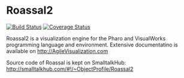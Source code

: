 # Roassal2

[![Build Status](https://travis-ci.org/ObjectProfile/Roassal2.svg?branch=master)](https://travis-ci.org/ObjectProfile/Roassal2)
[![Coverage Status](https://coveralls.io/repos/github/ObjectProfile/Roassal2/badge.svg?branch=master)](https://coveralls.io/github/ObjectProfile/Roassal2?branch=master)

Roassal2 is a visualization engine for the Pharo and VisualWorks programming language and environment.
Extensive documentatino is available on http://AgileVisualization.com

Source code of Roassal is kept on SmalltalkHub: http://smalltalkhub.com/#!/~ObjectProfile/Roassal2
